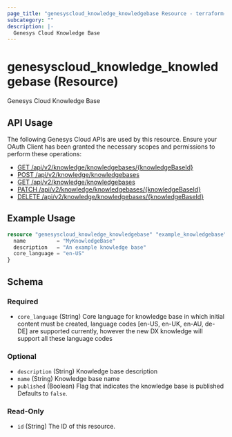 ```yaml
---
page_title: "genesyscloud_knowledge_knowledgebase Resource - terraform-provider-genesyscloud"
subcategory: ""
description: |-
  Genesys Cloud Knowledge Base
---
```

# genesyscloud_knowledge_knowledgebase (Resource)

Genesys Cloud Knowledge Base

## API Usage
The following Genesys Cloud APIs are used by this resource. Ensure your OAuth Client has been granted the necessary scopes and permissions to perform these operations:

* [GET /api/v2/knowledge/knowledgebases/{knowledgeBaseId}](https://developer.genesys.cloud/api/rest/v2/knowledge#get-api-v2-knowledge-knowledgebases--knowledgeBaseId-)
* [POST /api/v2/knowledge/knowledgebases](https://developer.genesys.cloud/api/rest/v2/knowledge/#post-api-v2-knowledge-knowledgebases)
* [GET /api/v2/knowledge/knowledgebases](https://developer.mypurecloud.com/api/rest/v2/knowledge/#get-api-v2-knowledge-knowledgebases)
* [PATCH /api/v2/knowledge/knowledgebases/{knowledgeBaseId}](https://developer.mypurecloud.com/api/rest/v2/knowledge/#patch-api-v2-knowledge-knowledgebases--knowledgeBaseId-)
* [DELETE /api/v2/knowledge/knowledgebases/{knowledgeBaseId}](https://developer.mypurecloud.com/api/rest/v2/knowledge/#delete-api-v2-knowledge-knowledgebases--knowledgeBaseId-)

## Example Usage

```terraform
resource "genesyscloud_knowledge_knowledgebase" "example_knowledgebase" {
  name          = "MyKnowledgeBase"
  description   = "An example knowledge base"
  core_language = "en-US"
}
```

<!-- schema generated by tfplugindocs -->
## Schema

### Required

- `core_language` (String) Core language for knowledge base in which initial content must be created, language codes [en-US, en-UK, en-AU, de-DE] are supported currently, however the new DX knowledge will support all these language codes

### Optional

- `description` (String) Knowledge base description
- `name` (String) Knowledge base name
- `published` (Boolean) Flag that indicates the knowledge base is published Defaults to `false`.

### Read-Only

- `id` (String) The ID of this resource.

